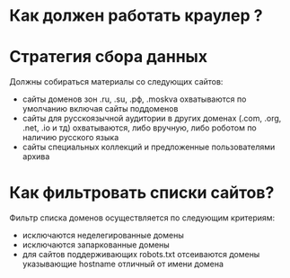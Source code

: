 Как должен работать краулер ?
===

# Стратегия сбора данных

Должны собираться материалы со следующих сайтов:
* сайты доменов зон .ru, .su, .рф, .moskva охватываются по умолчанию включая сайты поддоменов
* сайты для русскоязычной аудитории в других доменах (.com, .org, .net, .io и тд) охватываются, либо вручную, либо роботом по наличию русского языка
* сайты специальных коллекций и предложенные пользователями архива

# Как фильтровать списки сайтов?
Фильтр списка доменов осуществляется по следующим критериям:
- исключаются неделегированные домены
- исключаются запаркованные домены
- для сайтов поддерживающих robots.txt отсеиваются домены указывающие hostname отличный от имени домена

